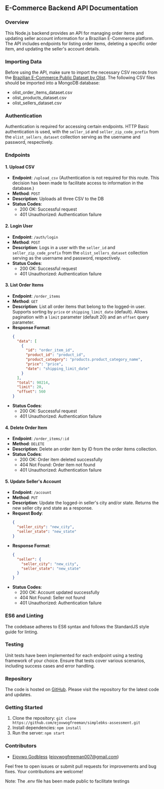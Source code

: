 ## E-Commerce Backend API Documentation

### Overview

This Node.js backend provides an API for managing order items and updating seller account information for a Brazilian E-Commerce platform. The API includes endpoints for listing order items, deleting a specific order item, and updating the seller's account details.

### Importing Data

Before using the API, make sure to import the necessary CSV records from the [Brazilian E-Commerce Public Dataset by Olist](https://www.kaggle.com/olistbr/brazilian-ecommerce). The following CSV files should be imported into a MongoDB database:

- olist_order_items_dataset.csv
- olist_products_dataset.csv
- olist_sellers_dataset.csv

### Authentication

Authentication is required for accessing certain endpoints. HTTP Basic authentication is used, with the `seller_id` and `seller_zip_code_prefix` from the `olist_sellers_dataset` collection serving as the username and password, respectively.

### Endpoints

#### 1. Upload CSV

- **Endpoint**: `/upload_csv` (Authentication is not required for this route. This decision has been made to facilitate access to information in the database.)
- **Method**: `POST`
- **Description**: Uploads all three CSV to the DB
- **Status Codes**:
  - 200 OK: Successful request
  - 401 Unauthorized: Authentication failure

#### 2. Login User

- **Endpoint**: `/auth/login`
- **Method**: `POST`
- **Description**: Logs in a user with the `seller_id` and `seller_zip_code_prefix` from the `olist_sellers_dataset` collection serving as the username and password, respectively.
- **Status Codes**:
  - 200 OK: Successful request
  - 401 Unauthorized: Authentication failure

#### 3. List Order Items

- **Endpoint**: `/order_items`
- **Method**: `GET`
- **Description**: List all order items that belong to the logged-in user. Supports sorting by `price` or `shipping_limit_date` (default). Allows pagination with a `limit` parameter (default 20) and an `offset` query parameter.
- **Response Format**:
  ```json
  {
    "data": [
      {
        "id": "order_item_id",
        "product_id": "product_id",
        "product_category": "products.product_category_name",
        "price": "price",
        "date": "shipping_limit_date"
      }
    ],
    "total": 90214,
    "limit": 20,
    "offset": 560
  }
  ```
- **Status Codes**:
  - 200 OK: Successful request
  - 401 Unauthorized: Authentication failure

#### 4. Delete Order Item

- **Endpoint**: `/order_items/:id`
- **Method**: `DELETE`
- **Description**: Delete an order item by ID from the order items collection.
- **Status Codes**:
  - 200 OK: Order item deleted successfully
  - 404 Not Found: Order item not found
  - 401 Unauthorized: Authentication failure

#### 5. Update Seller's Account

- **Endpoint**: `/account`
- **Method**: `PUT`
- **Description**: Update the logged-in seller's city and/or state. Returns the new seller city and state as a response.
- **Request Body**:
  ```json
  {
    "seller_city": "new_city",
    "seller_state": "new_state"
  }
  ```
- **Response Format**:
  ```json
  {
    "seller": {
      "seller_city": "new_city",
      "seller_state": "new_state"
    }
  }
  ```
- **Status Codes**:
  - 200 OK: Account updated successfully
  - 404 Not Found: Seller not found
  - 401 Unauthorized: Authentication failure

### ES6 and Linting

The codebase adheres to ES6 syntax and follows the StandardJS style guide for linting.

### Testing

Unit tests have been implemented for each endpoint using a testing framework of your choice. Ensure that tests cover various scenarios, including success cases and error handling.

### Repository

The code is hosted on [GitHub](https://github.com/ejovwogfreeman/simplebks-assessment.git). Please visit the repository for the latest code and updates.

### Getting Started

1. Clone the repository: `git clone https://github.com/ejovwogfreeman/simplebks-assessment.git`
2. Install dependencies: `npm install`
3. Run the server: `npm start`

### Contributors

- [Ejovwo Godbless](https://github.com/ejovwogfreeman) (ejovwogfreeman007@gmail.com)

Feel free to open issues or submit pull requests for improvements and bug fixes. Your contributions are welcome!

Note: The .env file has been made public to facilitate testings
